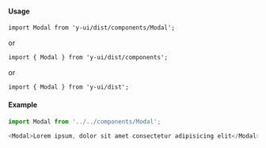 #### Usage

```markdown
import Modal from 'y-ui/dist/components/Modal';
```

or

```markdown
import { Modal } from 'y-ui/dist/components';
```

or

```markdown
import { Modal } from 'y-ui/dist';
```

#### Example

```js
import Modal from '../../components/Modal';

<Modal>Lorem ipsum, dolor sit amet consectetur adipisicing elit</Modal>;
```
